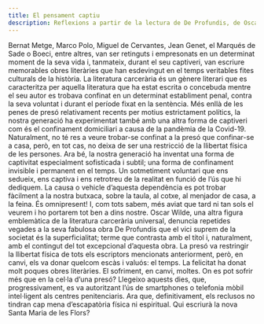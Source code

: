 ```yaml
---
title: El pensament captiu
description: Reflexions a partir de la lectura de De Profundis, de Oscar Wilde
---
```

Bernat Metge, Marco Polo, Miguel de Cervantes, Jean Genet, el Marqués de Sade o
Boeci, entre altres, van ser retinguts i empresonats en un determinat moment de la
seva vida i, tanmateix, durant el seu captiveri, van escriure memorables obres literàries
que han esdevingut en el temps veritables fites culturals de la història. La literatura
carcerària és un gènere literari que es caracteritza per aquella literatura que ha estat
escrita o concebuda mentre el seu autor es trobava confinat en un determinat
establiment penal, contra la seva voluntat i durant el període fixat en la sentència.
Més enllà de les penes de presó relativament recents per motius estrictament polítics,
la nostra generació ha experimentat també amb una altra forma de captiveri com és el
confinament domiciliari a causa de la pandèmia de la Covid-19. Naturalment, no té res
a veure trobar-se confinat a la presó que confinar-se a casa, però, en tot cas, no deixa
de ser una restricció de la llibertat física de les persones. Ara bé, la nostra generació ha
inventat una forma de captivitat especialment sofisticada i subtil; una forma de
confinament invisible i permanent en el temps. Un sotmetiment voluntari que ens
sedueix, ens captiva i ens retrotreu de la realitat en funció de l’ús que hi dediquem. La
causa o vehicle d’aquesta dependència es pot trobar fàcilment a la nostra butxaca,
sobre la taula, al cotxe, al menjador de casa, a la feina. És omnipresent! I, com tots
sabem, més aviat que tard ni tan sols el veurem i ho portarem tot ben a dins nostre.
Oscar Wilde, una altra figura emblemàtica de la literatura carcerària universal,
denuncia repetides vegades a la seva fabulosa obra De Profundis que el vici suprem de
la societat és la superficialitat; terme que contrasta amb el títol i, naturalment, amb el
contingut del tot excepcional d’aquesta obra. La presó va restringir la llibertat física de
tots els escriptors mencionats anteriorment, però, en canvi, els va donar quelcom
escàs i valuós: el temps. La felicitat ha donat molt poques obres literàries. El sofriment,
en canvi, moltes. On es pot sofrir més que en la cel·la d’una presó? Llegeixo aquests
dies, que, progressivament, es va autoritzant l’ús de smartphones o telefonia mòbil
intel·ligent als centres penitenciaris. Ara que, definitivament, els reclusos no tindran
cap mena d’escapatòria física ni espiritual. Qui escriurà la nova Santa Maria de les Flors?